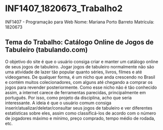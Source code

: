 # INF1407_1820673_Trabalho2

INF1407 - Programação para Web
Nome: Mariana Porto Barreto
Matrícula: 1820673

## Tema do Trabalho: Catálogo Online de Jogos de Tabuleiro (tabulando.com)

O objetivo do site é que o usuário consiga criar e manter um catálogo online de seus jogos de tabuleiro. Jogar jogos de tabuleiro normalmente não são uma atividade de lazer tão popular quanto séries, livros, filmes e até videogames. De qualquer forma, é um nicho que anda crescendo no Brasil e contém muitos colecionadores, com alguns até chegando a comprar os jogos para revender posteriormente. Como esse nicho não é tão conhecido assim, a internet carece de ferramentas parecidas, principalmente em português. Por isso, como projeto da disciplina, acho que seria interessante. A ideia é que o usuário comum consiga inserir/atualizar/deletar/consultar seus jogos de tabuleiro e ver diferentes estatísticas sobre eles, assim como classificá-los de acordo com o número de jogadores máximo e mínimo, preço comprado, tempo médio de rodada, etc.
